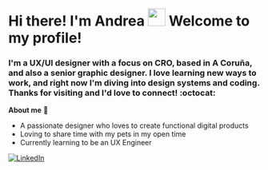 # Hi there! I'm Andrea <img src="https://media.giphy.com/media/hvRJCLFzcasrR4ia7z/giphy.gif" width="35"> Welcome to my profile!

### I'm a UX/UI designer with a focus on CRO, based in A Coruña, and also a senior graphic designer. I love learning new ways to work, and right now I'm diving into design systems and coding. Thanks for visiting and I'd love to connect! :octocat:

**About me** :woman:

- A passionate designer who loves to create functional digital products
- Loving to share time with my pets in my open time
- Currently learning to be an UX Engineer


<a href="https://www.linkedin.com/in/andrea-alonso-garc%C3%ADa/" rel="nofollow"><img src="https://camo.githubusercontent.com/bbd5a3be2124528ab2064d49356ed845b5f9a05fc79c603e25c76c6601e28b67/68747470733a2f2f696d672e736869656c64732e696f2f62616467652f4c696e6b6564496e2d2532333030373742352e7376673f6c6f676f3d6c696e6b6564696e266c6f676f436f6c6f723d7768697465" alt="LinkedIn" data-canonical-src="https://img.shields.io/badge/LinkedIn-%230077B5.svg?logo=linkedin&amp;logoColor=white" style="max-width: 100%;"></a>




